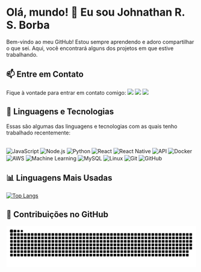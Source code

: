 # Olá, mundo! 👋 Eu sou Johnathan R. S. Borba

Bem-vindo ao meu GitHub! Estou sempre aprendendo e adoro compartilhar o que sei. Aqui, você encontrará alguns dos projetos em que estive trabalhando.

## 📫 Entre em Contato

Fique à vontade para entrar em contato comigo:
<a href="https://www.instagram.com/johnathan.santoss/" target="_blank"><img src="https://img.shields.io/badge/-Instagram-%23E4405F?style=for-the-badge&logo=instagram&logoColor=white" target="_blank"></a>
<a href="mailto:johnathan.developer@gmail.com"><img src="https://img.shields.io/badge/-Gmail-%23333?style=for-the-badge&logo=gmail&logoColor=white" target="_blank"></a>
<a href="https://www.linkedin.com/in/johnathan-santos/" target="_blank"><img src="https://img.shields.io/badge/-LinkedIn-%230077B5?style=for-the-badge&logo=linkedin&logoColor=white" target="_blank"></a>  
## 🚀 Linguagens e Tecnologias
Essas são algumas das linguagens e tecnologias com as quais tenho trabalhado recentemente:

<div style="display: inline_block"><br>
  
  <img align="center" alt="JavaScript" height="40" src="https://cdn.jsdelivr.net/gh/devicons/devicon/icons/javascript/javascript-original.svg">
  <img align="center" alt="Node.js" height="40" src="https://cdn.jsdelivr.net/gh/devicons/devicon/icons/nodejs/nodejs-original.svg">
  <img align="center" alt="Python" height="40" src="https://cdn.jsdelivr.net/gh/devicons/devicon/icons/python/python-original.svg">
  <img align="center" alt="React" height="40" src="https://cdn.jsdelivr.net/gh/devicons/devicon/icons/react/react-original.svg">
  <img align="center" alt="React Native" height="40" src="https://cdn.jsdelivr.net/gh/devicons/devicon/icons/react/react-original.svg">
  <img align="center" alt="API" height="40" src="https://cdn-icons-png.flaticon.com/512/8099/8099220.png">
  <img align="center" alt="Docker" height="40" src="https://cdn.jsdelivr.net/gh/devicons/devicon/icons/docker/docker-original.svg">
  <img align="center" alt="AWS" height="40" src="https://cdn.jsdelivr.net/gh/devicons/devicon/icons/amazonwebservices/amazonwebservices-original-wordmark.svg">
  <img align="center" alt="Machine Learning" height="40" src="https://cdn-icons-png.flaticon.com/512/8618/8618881.png">
  <img align="center" alt="MySQL" height="40" src="https://cdn.jsdelivr.net/gh/devicons/devicon/icons/mysql/mysql-original.svg">
  <img align="center" alt="Linux" height="40" src="https://cdn.jsdelivr.net/gh/devicons/devicon/icons/linux/linux-original.svg">
  <img align="center" alt="Git" height="40" src="https://cdn.jsdelivr.net/gh/devicons/devicon/icons/git/git-original.svg">
  <img align="center" alt="GitHub" height="40" src="https://cdn.jsdelivr.net/gh/devicons/devicon/icons/github/github-original.svg">

</div>

## 📊 Linguagens Mais Usadas

[![Top Langs](https://github-readme-stats.vercel.app/api/top-langs/?username=dev-johnathan&layout=compact&theme=dracula)](https://github.com/dev-johnathan)
  
## 🎨 Contribuições no GitHub

<picture>
  <source media="(prefers-color-scheme: dark)" srcset="https://raw.githubusercontent.com/dev-johnathan/dev-johnathan/output/github-contribution-grid-snake-dark.svg">
  <source media="(prefers-color-scheme: light)" srcset="https://raw.githubusercontent.com/dev-johnathan/dev-johnathan/output/github-contribution-grid-snake.svg">
  <img alt="github contribution grid snake animation" src="https://raw.githubusercontent.com/dev-johnathan/dev-johnathan/output/github-contribution-grid-snake.svg">
</picture>
